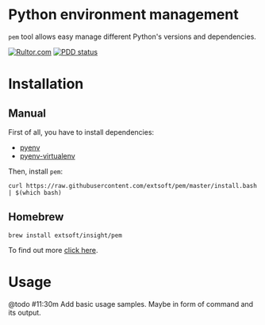 **Python environment management**
=================================
`pem` tool allows easy manage different Python's versions and dependencies.

[![Rultor.com](http://www.rultor.com/b/extsoft/pem)](http://www.rultor.com/p/extsoft/pem)
[![PDD status](http://www.0pdd.com/svg?name=extsoft/pem)](http://www.0pdd.com/p?name=extsoft/pem)

Installation
============

Manual
------
First of all, you have to install dependencies:
- [pyenv](https://github.com/pyenv/pyenv) 
- [pyenv-virtualenv](https://github.com/pyenv/pyenv-virtualenv)

Then, install `pem`: 

`curl https://raw.githubusercontent.com/extsoft/pem/master/install.bash | $(which bash)`

Homebrew
--------
`brew install extsoft/insight/pem`

To find out more [click here](https://github.com/extsoft/homebrew-insight).

Usage
=====
@todo #11:30m Add basic usage samples. Maybe in form of command and its output.
